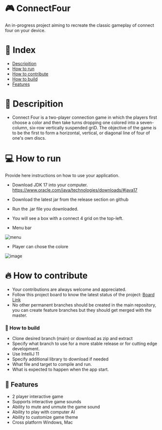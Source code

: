 # 🎮 ConnectFour

An in-progress project aiming to recreate the classic gameplay of connect four on your device.

# 📒 Index
 - [Descripition](https://github.com/cis3296f22/001-connect4group2/blob/main/README.md#-descripition)
 - [How to run](https://github.com/cis3296f22/001-connect4group2/blob/main/README.md#-how-to-run)
 - [How to contribute](https://github.com/cis3296f22/001-connect4group2/blob/main/README.md#-how-to-contribute)
 - [How to build](https://github.com/cis3296f22/001-connect4group2/blob/main/README.md#how-to-build)
 - [Features](https://github.com/cis3296f22/001-connect4group2/blob/main/README.md#-features)


# 📄 Descripition

 - Connect Four is a two-player connection game in which the players first choose a color and then take turns dropping one colored into a seven-column, six-row    vertically   suspended griD. The objective of the game is to be the first to form a horizontal, vertical, or diagonal line of four of one's own discs.


# 💻 How to run
Provide here instructions on how to use your application.   
 - Download JDK 17 into your computer. https://www.oracle.com/java/technologies/downloads/#java17
 - Download the latest jar from the release section on github  
 - Run the .jar file you downloaded.
 - You will see a box with a connect 4 grid on the top-left.
 
- Menu bar

![menu](https://user-images.githubusercontent.com/97613314/204380385-38b25dbb-1335-4844-92da-44063a861680.png)

- Player can chose the colore 

![image](https://user-images.githubusercontent.com/97613314/204392494-07bacedf-8509-4a85-9be4-d16d5a24c5ab.png)



# 🔥 How to contribute
- Your contributions are always welcome and appreciated.
- Follow this project board to know the latest status of the project: [Board Link](https://github.com/orgs/cis3296f22/projects/94/views/1)
- No other permanent branches should be created in the main repository, you can create feature branches but they should get merged with the master.


### 🔌 How to build
 - Clone desired branch (main) or download as zip and extract
 - Specify what branch to use for a more stable release or for cutting edge development.  
 - Use IntelliJ 11
 - Specify additional library to download if needed 
 - What file and target to compile and run. 
 - What is expected to happen when the app start. 

## 📄 Features
 - 2 player interactive game
 - Supports interactive game sounds
 - Ability to mute and unmute the game sound 
 - Ability to play with computer AI
 - Ability to customize game theme 
 - Cross platform Windows, Mac
